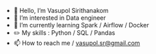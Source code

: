 - 👋 Hello, I’m Vasupol Sirithanakom
- 👀 I’m interested in Data engineer
- 🌱 I’m currently learning Spark / Airflow / Docker
- :pencil2: My skills : Python / SQL / Pandas 
- 📫 How to reach me / vasupol.sr@gmail.com

<!---
VasupolSirithanakom/VasupolSirithanakom is a ✨ special ✨ repository because its `README.md` (this file) appears on your GitHub profile.
You can click the Preview link to take a look at your changes.
--->
